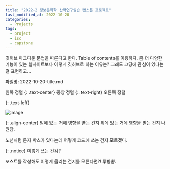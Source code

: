 ```yaml
---
title: "2022-2 정보문화학 산학연구실습 캡스톤 프로젝트"
last_modified_at: 2022-10-20
categories:
  - Projects
tags:
  - project
  - isc
  - capstone
---
```


깃허브 마크다운 문법을 따른다고 한다.
Table of contents를 이용하자.
좀 더 다양한 기능이 있는 웹사이트보다 이렇게 깃허브로 하는 이유는?
그래도 코딩에 관심이 있다는 걸 표현하고...

파일명: 2022-10-20-title.md

왼쪽 정렬
{: .text-center}
중앙 정렬
{:. text-right}
오른쪽 정렬

{: .text-left}

![image](https://cdn.pixabay.com/photo/2022/10/16/13/53/early-morning-7525151_1280.jpg)

{: .align-center}
밑에 있는 거에 영향을 받는 건지 위에 있는 거에 영향을 받는 건지 나원참.

노션처럼 문자 박스가 있다는데 어떻게 코드에 쓰는 건지 모르겠다.

{: .notice}
이렇게 쓰는 건감?

포스트를 작성해도 어떻게 올리는 건지를 모른다면?! 루삥뽕.
